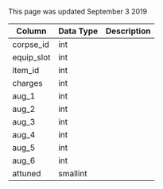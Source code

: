 This page was updated September 3 2019

| Column     | Data Type | Description |
| ---------- | --------- | ----------- |
| corpse_id  | int       |             |
| equip_slot | int       |             |
| item_id    | int       |             |
| charges    | int       |             |
| aug_1      | int       |             |
| aug_2      | int       |             |
| aug_3      | int       |             |
| aug_4      | int       |             |
| aug_5      | int       |             |
| aug_6      | int       |             |
| attuned    | smallint  |             |
